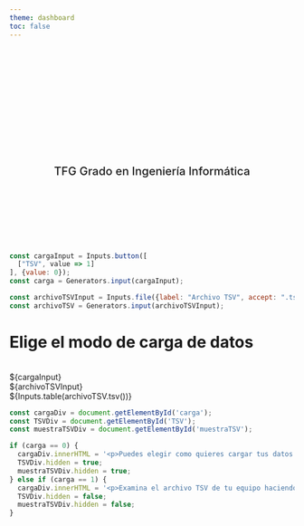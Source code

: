 ```yaml
---
theme: dashboard
toc: false
---
```


<style>

.hero {
  display: flex;
  flex-direction: column;
  align-items: center;
  font-family: var(--sans-serif);
  margin: 4rem 0 8rem;
  text-wrap: balance;
  text-align: center;
}

.hero h1 {
  margin: 2rem 0;
  max-width: none;
  font-size: 14vw;
  font-weight: 900;
  line-height: 1;
  background: linear-gradient(30deg, var(--theme-foreground-focus), currentColor);
  -webkit-background-clip: text;
  -webkit-text-fill-color: transparent;
  background-clip: text;
}

.hero h2 {
  margin: 0;
  max-width: 34em;
  font-size: 20px;
  font-style: initial;
  font-weight: 500;
  line-height: 1.5;
  color: var(--theme-foreground-muted);
}

@media (min-width: 640px) {
  .hero h1 {
    font-size: 90px;
  }
}

</style>

<div class="hero">
  <h1>CorpusLing</h1>
  <h2>TFG Grado en Ingeniería Informática</h2>
</div>


<!-- Modo carga de datos -->

```js
const cargaInput = Inputs.button([
  ["TSV", value => 1]
], {value: 0});
const carga = Generators.input(cargaInput);
```

<!-- Examinar TSV -->

```js
const archivoTSVInput = Inputs.file({label: "Archivo TSV", accept: ".tsv", required: true, width: 310});
const archivoTSV = Generators.input(archivoTSVInput);
```
<div class="grid grid-cols-2">
  <div class="card">
    <h1>Elige el modo de carga de datos</h1>
    <br>
    ${cargaInput}
    <br>
    <div id="carga"></div>
    <div id="TSV">
      ${archivoTSVInput}
    </div>
  </div>
  <div id="muestraTSV" class="card" style="max-height: 350px;">
    ${Inputs.table(archivoTSV.tsv())}
  </div>
</div>

```js
const cargaDiv = document.getElementById('carga');
const TSVDiv = document.getElementById('TSV');
const muestraTSVDiv = document.getElementById('muestraTSV');

if (carga == 0) {
  cargaDiv.innerHTML = '<p>Puedes elegir como quieres cargar tus datos pulsando los distintos botones de arriba.</p>';
  TSVDiv.hidden = true;
  muestraTSVDiv.hidden = true;
} else if (carga == 1) {
  cargaDiv.innerHTML = '<p>Examina el archivo TSV de tu equipo haciendo click en el botón de abajo (siendo la primera línea del mismo los encabezados de las columnas).</p><br>';
  TSVDiv.hidden = false;
  muestraTSVDiv.hidden = false;
}
```